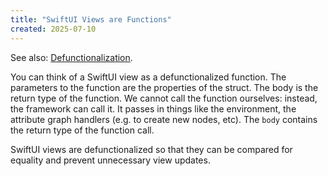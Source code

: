 ```yaml
---
title: "SwiftUI Views are Functions"
created: 2025-07-10
---
```


See also: [Defunctionalization](/note/defunctionalization).

You can think of a SwiftUI view as a defunctionalized function. The parameters to the function are the properties of the struct. The body is the return type of the function. We cannot call the function ourselves: instead, the framework can call it. It passes in things like the environment, the attribute graph handlers (e.g. to create new nodes, etc). The `body` contains the return type of the function call.

SwiftUI views are defunctionalized so that they can be compared for equality and prevent unnecessary view updates.
